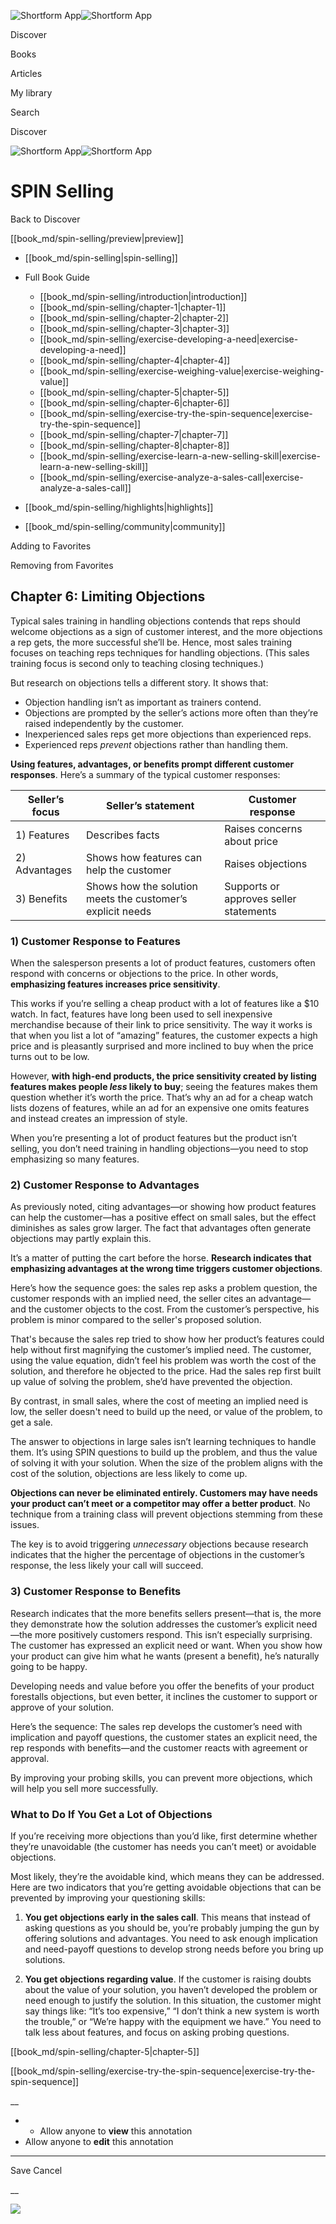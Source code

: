 ![Shortform App](/img/logo.36a2399e.svg)![Shortform App](/img/logo-dark.70c1b072.svg)

Discover

Books

Articles

My library

Search

Discover

![Shortform App](/img/logo.36a2399e.svg)![Shortform App](/img/logo-dark.70c1b072.svg)

# SPIN Selling

Back to Discover

[[book_md/spin-selling/preview|preview]]

  * [[book_md/spin-selling|spin-selling]]
  * Full Book Guide

    * [[book_md/spin-selling/introduction|introduction]]
    * [[book_md/spin-selling/chapter-1|chapter-1]]
    * [[book_md/spin-selling/chapter-2|chapter-2]]
    * [[book_md/spin-selling/chapter-3|chapter-3]]
    * [[book_md/spin-selling/exercise-developing-a-need|exercise-developing-a-need]]
    * [[book_md/spin-selling/chapter-4|chapter-4]]
    * [[book_md/spin-selling/exercise-weighing-value|exercise-weighing-value]]
    * [[book_md/spin-selling/chapter-5|chapter-5]]
    * [[book_md/spin-selling/chapter-6|chapter-6]]
    * [[book_md/spin-selling/exercise-try-the-spin-sequence|exercise-try-the-spin-sequence]]
    * [[book_md/spin-selling/chapter-7|chapter-7]]
    * [[book_md/spin-selling/chapter-8|chapter-8]]
    * [[book_md/spin-selling/exercise-learn-a-new-selling-skill|exercise-learn-a-new-selling-skill]]
    * [[book_md/spin-selling/exercise-analyze-a-sales-call|exercise-analyze-a-sales-call]]
  * [[book_md/spin-selling/highlights|highlights]]
  * [[book_md/spin-selling/community|community]]



Adding to Favorites 

Removing from Favorites 

## Chapter 6: Limiting Objections

Typical sales training in handling objections contends that reps should welcome objections as a sign of customer interest, and the more objections a rep gets, the more successful she’ll be. Hence, most sales training focuses on teaching reps techniques for handling objections. (This sales training focus is second only to teaching closing techniques.)

But research on objections tells a different story. It shows that:

  * Objection handling isn’t as important as trainers contend.
  * Objections are prompted by the seller’s actions more often than they’re raised independently by the customer.
  * Inexperienced sales reps get more objections than experienced reps.
  * Experienced reps _prevent_ objections rather than handling them.



**Using features, advantages, or benefits prompt different customer responses**. Here’s a summary of the typical customer responses:

**Seller’s focus** | **Seller’s statement** | **Customer response**  
---|---|---  
1) Features  | Describes facts  | Raises concerns about price   
2) Advantages  | Shows how features can help the customer  | Raises objections   
3) Benefits  | Shows how the solution meets the customer’s explicit needs  | Supports or approves seller statements   
  
### 1) Customer Response to Features

When the salesperson presents a lot of product features, customers often respond with concerns or objections to the price. In other words, **emphasizing features increases price sensitivity**.

This works if you’re selling a cheap product with a lot of features like a $10 watch. In fact, features have long been used to sell inexpensive merchandise because of their link to price sensitivity. The way it works is that when you list a lot of “amazing” features, the customer expects a high price and is pleasantly surprised and more inclined to buy when the price turns out to be low.

However, **with high-end products, the price sensitivity created by listing features makes people _less_ likely to buy**; seeing the features makes them question whether it’s worth the price. That’s why an ad for a cheap watch lists dozens of features, while an ad for an expensive one omits features and instead creates an impression of style.

When you’re presenting a lot of product features but the product isn’t selling, you don’t need training in handling objections—you need to stop emphasizing so many features.

### 2) Customer Response to Advantages

As previously noted, citing advantages—or showing how product features can help the customer—has a positive effect on small sales, but the effect diminishes as sales grow larger. The fact that advantages often generate objections may partly explain this.

It’s a matter of putting the cart before the horse. **Research indicates that emphasizing advantages at the wrong time triggers customer objections**.

Here’s how the sequence goes: the sales rep asks a problem question, the customer responds with an implied need, the seller cites an advantage—and the customer objects to the cost. From the customer’s perspective, his problem is minor compared to the seller's proposed solution.

That's because the sales rep tried to show how her product’s features could help without first magnifying the customer’s implied need. The customer, using the value equation, didn’t feel his problem was worth the cost of the solution, and therefore he objected to the price. Had the sales rep first built up value of solving the problem, she’d have prevented the objection.

By contrast, in small sales, where the cost of meeting an implied need is low, the seller doesn't need to build up the need, or value of the problem, to get a sale.

The answer to objections in large sales isn’t learning techniques to handle them. It’s using SPIN questions to build up the problem, and thus the value of solving it with your solution. When the size of the problem aligns with the cost of the solution, objections are less likely to come up.

**Objections can never be eliminated entirely. Customers may have needs your product can’t meet or a competitor may offer a better product**. No technique from a training class will prevent objections stemming from these issues.

The key is to avoid triggering _unnecessary_ objections because research indicates that the higher the percentage of objections in the customer’s response, the less likely your call will succeed.

### 3) Customer Response to Benefits

Research indicates that the more benefits sellers present—that is, the more they demonstrate how the solution addresses the customer’s explicit need—the more positively customers respond. This isn’t especially surprising. The customer has expressed an explicit need or want. When you show how your product can give him what he wants (present a benefit), he’s naturally going to be happy.

Developing needs and value before you offer the benefits of your product forestalls objections, but even better, it inclines the customer to support or approve of your solution.

Here’s the sequence: The sales rep develops the customer’s need with implication and payoff questions, the customer states an explicit need, the rep responds with benefits—and the customer reacts with agreement or approval.

By improving your probing skills, you can prevent more objections, which will help you sell more successfully.

### What to Do If You Get a Lot of Objections

If you’re receiving more objections than you’d like, first determine whether they’re unavoidable (the customer has needs you can’t meet) or avoidable objections.

Most likely, they’re the avoidable kind, which means they can be addressed. Here are two indicators that you’re getting avoidable objections that can be prevented by improving your questioning skills:

1) **You get objections early in the sales call**. This means that instead of asking questions as you should be, you’re probably jumping the gun by offering solutions and advantages. You need to ask enough implication and need-payoff questions to develop strong needs before you bring up solutions.

2) **You get objections regarding value**. If the customer is raising doubts about the value of your solution, you haven’t developed the problem or need enough to justify the solution. In this situation, the customer might say things like: “It’s too expensive,” “I don’t think a new system is worth the trouble,” or “We’re happy with the equipment we have.” You need to talk less about features, and focus on asking probing questions.

[[book_md/spin-selling/chapter-5|chapter-5]]

[[book_md/spin-selling/exercise-try-the-spin-sequence|exercise-try-the-spin-sequence]]

__

  *   * Allow anyone to **view** this annotation
  * Allow anyone to **edit** this annotation



* * *

Save Cancel

__




![](https://bat.bing.com/action/0?ti=56018282&Ver=2&mid=11a87deb-42da-4934-a984-f10fb0d8600b&sid=f30c5e70639211ee87d33f0876d93783&vid=f30c9700639211eeb3a75d830392c94f&vids=0&msclkid=N&pi=0&lg=en-US&sw=800&sh=600&sc=24&nwd=1&tl=Shortform%20%7C%20SPIN%20Selling&p=https%3A%2F%2Fwww.shortform.com%2Fapp%2Fbook%2Fspin-selling%2Fchapter-6&r=&lt=421&evt=pageLoad&sv=1&rn=565923)
